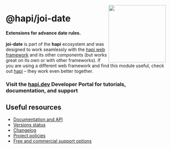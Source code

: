 <a href="https://hapi.dev"><img src="https://raw.githubusercontent.com/hapijs/assets/master/images/family.png" width="180px" align="right" /></a>

# @hapi/joi-date

#### Extensions for advance date rules.

**joi-date** is part of the **hapi** ecosystem and was designed to work seamlessly with the [hapi web framework](https://hapi.dev) and its other components (but works great on its own or with other frameworks). If you are using a different web framework and find this module useful, check out [hapi](https://hapi.dev) – they work even better together.

### Visit the [hapi.dev](https://hapi.dev) Developer Portal for tutorials, documentation, and support

## Useful resources

- [Documentation and API](https://hapi.dev/family/joi-date/)
- [Versions status](https://hapi.dev/resources/status/#joi-date)
- [Changelog](https://hapi.dev/family/joi-date/changelog/)
- [Project policies](https://hapi.dev/policies/)
- [Free and commercial support options](https://hapi.dev/support/)
